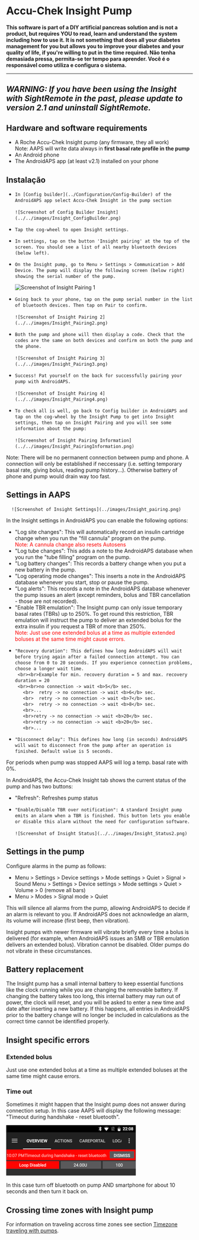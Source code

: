 # Accu-Chek Insight Pump

**This software is part of a DIY artificial pancreas solution and is not a product, but requires YOU to read, learn and understand the system including how to use it. It is not something that does all your diabetes management for you but allows you to improve your diabetes and your quality of life, if you're willing to put in the time required. Não tenha demasiada pressa, permita-se ter tempo para aprender. Você é o responsável como utiliza e configura o sistema.**

* * *

## ***WARNING:** If you have been using the Insight with **SightRemote** in the past, please **update to version 2.1** and **uninstall SightRemote**.*

## Hardware and software requirements

- A Roche Accu-Chek Insight pump (any firmware, they all work) <br /> Note: AAPS will write data always in **first basal rate profile in the pump**
- An Android phone
- The AndroidAPS app (at least v2.1) installed on your phone

## Instalação

-     In [Config builder](../Configuration/Config-Builder) of the AndroidAPS app select Accu-Chek Insight in the pump section
     
      ![Screenshot of Config Builder Insight](../../images/Insight_ConfigBuilder.png)
     

-     Tap the cog-wheel to open Insight settings.
     

-     In settings, tap on the button 'Insight pairing' at the top of the screen. You should see a list of all nearby bluetooth devices (below left).
     
 
 -     On the Insight pump, go to Menu > Settings > Communication > Add Device. The pump will display the following screen (below right) showing the serial number of the pump.
      
      ![Screenshot of Insight Pairing 1](../../images/Insight_Pairing1.png)
      

-     Going back to your phone, tap on the pump serial number in the list of bluetooth devices. Then tap on Pair to confirm. 
     
      ![Screenshot of Insight Pairing 2](../../images/Insight_Pairing2.png)
     

-     Both the pump and phone will then display a code. Check that the codes are the same on both devices and confirm on both the pump and the phone.
     
      ![Screenshot of Insight Pairing 3](../../images/Insight_Pairing3.png)
     

-     Success! Pat yourself on the back for successfully pairing your pump with AndroidAPS.
     
      ![Screenshot of Insight Pairing 4](../../images/Insight_Pairing4.png)
     

-     To check all is well, go back to Config builder in AndroidAPS and tap on the cog-wheel by the Insight Pump to get into Insight settings, then tap on Insight Pairing and you will see some information about the pump:
     
      ![Screenshot of Insight Pairing Information](../../images/Insight_PairingInformation.png)
     

Note: There will be no permanent connection between pump and phone. A connection will only be established if neccessary (i.e. setting temporary basal rate, giving bolus, reading pump history...). Otherwise battery of phone and pump would drain way too fast.

## Settings in AAPS

      ![Screenshot of Insight Settings](../images/Insight_pairing.png)
    

In the Insight settings in AndroidAPS you can enable the following options:

- "Log site changes": This will automatically record an insulin cartridge change when you run the "fill cannula" program on the pump.  
 <font color="red">Note: A cannula change also resets Autosens</b></font>
- "Log tube changes": This adds a note to the AndroidAPS database when you run the "tube filling" program on the pump.
- "Log battery changes": This records a battery change when you put a new battery in the pump.
- "Log operating mode changes": This inserts a note in the AndroidAPS database whenever you start, stop or pause the pump.
- "Log alerts": This records a note in the AndroidAPS database whenever the pump issues an alert (except reminders, bolus and TBR cancellation - those are not recorded).
- "Enable TBR emulation": The Insight pump can only issue temporary basal rates (TBRs) up to 250%. To get round this restriction, TBR emulation will instruct the pump to deliver an extended bolus for the extra insulin if you request a TBR of more than 250%.  
 <font color="red">Note: Just use one extended bolus at a time as multiple extended boluses at the same time might cause errors.</font>
-     "Recovery duration": This defines how long AndroidAPS will wait before trying again after a failed connection attempt. You can choose from 0 to 20 seconds. If you experience connection problems, choose a longer wait time. 
       <br><br>Example for min. recovery duration = 5 and max. recovery duration = 20
       <br><br>no connection -> wait <b>5</b> sec.
         <br>  retry -> no connection -> wait <b>6</b> sec.
         <br>  retry -> no connection -> wait <b>7</b> sec.
         <br>  retry -> no connection -> wait <b>8</b> sec.
         <br>...
         <br>retry -> no connection -> wait <b>20</b> sec.
         <br>retry -> no connection -> wait <b>20</b> sec.
         <br>...
     

-     "Disconnect delay": This defines how long (in seconds) AndroidAPS will wait to disconnect from the pump after an operation is finished. Default value is 5 seconds.
     

For periods when pump was stopped AAPS will log a temp. basal rate with 0%.

In AndroidAPS, the Accu-Chek Insight tab shows the current status of the pump and has two buttons:

- "Refresh": Refreshes pump status
-     "Enable/Disable TBR over notification": A standard Insight pump emits an alarm when a TBR is finished. This button lets you enable or disable this alarm without the need for configuration software.
     
      ![Screenshot of Insight Status](../../images/Insight_Status2.png)
     

## Settings in the pump

Configure alarms in the pump as follows:

- Menu > Settings > Device settings > Mode settings > Quiet > Signal > Sound Menu > Settings > Device settings > Mode settings > Quiet > Volume > 0 (remove all bars)
- Menu > Modes > Signal mode > Quiet

This will silence all alarms from the pump, allowing AndroidAPS to decide if an alarm is relevant to you. If AndroidAPS does not acknowledge an alarm, its volume will increase (first beep, then vibration).

Insight pumps with newer firmware will vibrate briefly every time a bolus is delivered (for example, when AndroidAPS issues an SMB or TBR emulation delivers an extended bolus). Vibration cannot be disabled. Older pumps do not vibrate in these circumstances.

## Battery replacement

The Insight pump has a small internal battery to keep essential functions like the clock running while you are changing the removable battery. If changing the battery takes too long, this internal battery may run out of power, the clock will reset, and you will be asked to enter a new time and date after inserting a new battery. If this happens, all entries in AndroidAPS prior to the battery change will no longer be included in calculations as the correct time cannot be identified properly.

## Insight specific errors

### Extended bolus

Just use one extended bolus at a time as multiple extended boluses at the same time might cause errors.

### Time out

Sometimes it might happen that the Insight pump does not answer during connection setup. In this case AAPS will display the following message: "Timeout during handshake - reset bluetooth".

![Insight Reset Bluetooth](../images/Insight_ResetBT.png)

In this case turn off bluetooth on pump AND smartphone for about 10 seconds and then turn it back on.

## Crossing time zones with Insight pump

For information on traveling accross time zones see section [Timezone traveling with pumps](../Usage/Timezone-traveling#insight).